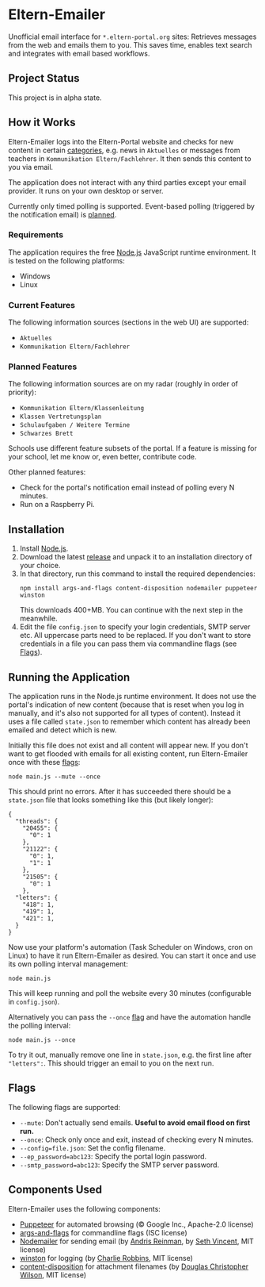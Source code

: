 # Eltern-Emailer

Unofficial email interface for `*.eltern-portal.org` sites: Retrieves messages from the web and
emails them to you. This saves time, enables text search and integrates with email based workflows.

## Project Status

This project is in alpha state.

## How it Works

Eltern-Emailer logs into the Eltern-Portal website and checks for new content in certain 
[categories](#current-features), e.g. news in `Aktuelles` or messages from teachers in 
`Kommunikation Eltern/Fachlehrer`. It then sends this content to you via email.

The application does not interact with any third parties except your email provider. It runs on 
your own desktop or server.

Currently only timed polling is supported. Event-based polling (triggered by the notification email)
is [planned](#planned-features).

### Requirements

The application requires the free [Node.js](https://en.wikipedia.org/wiki/Node.js) JavaScript 
runtime environment. It is tested on the following platforms:

* Windows
* Linux

### Current Features

The following information sources (sections in the web UI) are supported:

* `Aktuelles`
* `Kommunikation Eltern/Fachlehrer`

### Planned Features

The following information sources are on my radar (roughly in order of priority):

* `Kommunikation Eltern/Klassenleitung`
* `Klassen Vertretungsplan`
* `Schulaufgaben / Weitere Termine`
* `Schwarzes Brett`

Schools use different feature subsets of the portal. If a feature is missing for your school, let me
know or, even better, contribute code.

Other planned features:

* Check for the portal's notification email instead of polling every N minutes.
* Run on a Raspberry Pi.

## Installation

1. Install [Node.js](https://nodejs.org/).
1. Download the latest [release](https://github.com/zieren/eltern-emailer/releases) and unpack it
   to an installation directory of your choice.
1. In that directory, run this command to install the required dependencies:
   ```
   npm install args-and-flags content-disposition nodemailer puppeteer winston
   ```
   This downloads 400+MB. You can continue with the next step in the meanwhile.
1. Edit the file `config.json` to specify your login credentials, SMTP server etc. All uppercase
   parts need to be replaced. If you don't want to store credentials in a file you can pass them
   via commandline flags (see [Flags](#flags)).

## Running the Application

The application runs in the Node.js runtime environment. It does not use the portal's indication of
new content (because that is reset when you log in manually, and it's also not supported for all 
types of content). Instead it uses a file called `state.json` to remember which content has already
been emailed and detect which is new.

Initially this file does not exist and all content will appear new. If you don't want to get 
flooded with emails for all existing content, run Eltern-Emailer once with these [flags](#flags):

```
node main.js --mute --once
```

This should print no errors. After it has succeeded there should be a `state.json` file that looks something like this (but likely longer):

```
{
  "threads": {
    "20455": {
      "0": 1
    },
    "21122": {
      "0": 1,
      "1": 1
    },
    "21505": {
      "0": 1
    },
  "letters": {
    "418": 1,
    "419": 1,
    "421": 1,
  }
}
```

Now use your platform's automation (Task Scheduler on Windows, cron on Linux) to have it run Eltern-Emailer as desired. You can start it once and use its own polling interval management:

```
node main.js
```

This will keep running and poll the website every 30 minutes (configurable in `config.json`).

Alternatively you can pass the `--once` [flag](#flags) and have the automation handle the polling interval:

```
node main.js --once
```

To try it out, manually remove one line in `state.json`, e.g. the first line after `"letters":`.
This should trigger an email to you on the next run.

## Flags

The following flags are supported:

* `--mute`: Don't actually send emails. **Useful to avoid email flood on first run.**
* `--once`: Check only once and exit, instead of checking every N minutes.
* `--config=file.json`: Set the config filename.
* `--ep_password=abc123`: Specify the portal login password.
* `--smtp_password=abc123`: Specify the SMTP server password.

## Components Used

Eltern-Emailer uses the following components:

* [Puppeteer](https://github.com/puppeteer/puppeteer) for automated browsing (&copy; Google Inc., Apache-2.0 license)
* [args-and-flags](https://github.com/sethvincent/args-and-flags) for commandline flags (ISC license)
* [Nodemailer](https://nodemailer.com/) for sending email (by [Andris Reinman](https://github.com/andris9), by [Seth Vincent](https://github.com/sethvincent), MIT license)
* [winston](https://github.com/winstonjs/winston) for logging (by [Charlie Robbins](https://github.com/indexzero), MIT license)
* [content-disposition](https://github.com/jshttp/content-disposition) for attachment filenames (by  [Douglas Christopher Wilson](https://github.com/dougwilson), MIT license)
